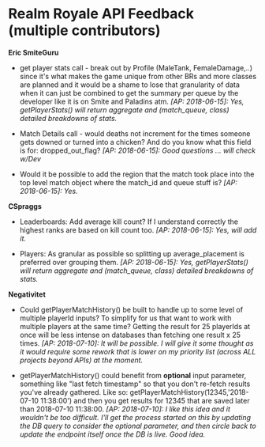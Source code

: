 
# Realm Royale API Feedback (multiple contributors)
**Eric SmiteGuru**

- get player stats call - break out by Profile (MaleTank, FemaleDamage,..) since it's what makes the game unique from other BRs and more classes are planned and it would be a shame to lose that granularity of data when it can just be combined to get the summary per queue by the developer like it is on Smite and Paladins atm. <i>[AP: 2018-06-15]: Yes, getPlayerStats() will return aggregate and (match_queue, class) detailed breakdowns of stats.</i>

- Match Details call - would deaths not increment for the times someone gets downed or turned into a chicken? And do you know what this field is for: dropped_out_flag?  <i>[AP: 2018-06-15]: Good questions ... will check w/Dev</i>

- Would it be possible to add the region that the match took place into the top level match object where the match_id and queue stuff is?  <i>[AP: 2018-06-15]:  Yes.</i>

**CSpraggs**

- Leaderboards:  Add average kill count? If I understand correctly the highest ranks are based on kill count too.  <i>[AP: 2018-06-15]: Yes, will add it.</i>

- Players: As granular as possible so splitting up average_placement is preferred over grouping them.  <i>[AP: 2018-06-15]: Yes, getPlayerStats() will return aggregate and (match_queue, class) detailed breakdowns of stats.</i>

**Negativitet**
- Could getPlayerMatchHistory() be built to handle up to some level of multiple playerId inputs? To simplify for us that want to work with multiple players at the same time? Getting the result for 25 playerIds at once will be less intense on databases than fetching one result x 25 times.  <i>[AP: 2018-07-10]: It will be possible.  I will give it some thought as it would require some rework that is lower on my priority list (across ALL projects beyond APIs) at the moment.</i>

- getPlayerMatchHistory() could benefit from **optional** input parameter, something like "last fetch timestamp" so that you don't re-fetch results you've already gathered. Like so: getPlayerMatchHistory(12345,'2018-07-10 11:38:00') and then you get results for 12345 that are saved later than 2018-07-10 11:38:00.  <i>[AP: 2018-07-10]: I like this idea and it wouldn't be too difficult.  I'll get the process started on this by updating the DB query to consider the optional parameter, and then circle back to update the endpoint itself once the DB is live.  Good idea.</i>
